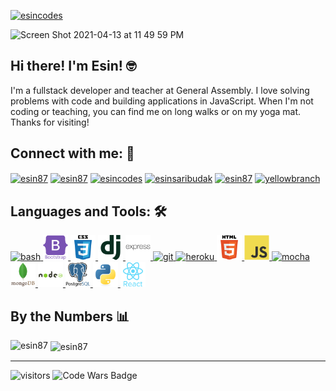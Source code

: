 <p align="left"> <a href="https://twitter.com/esincodes" target="blank"><img src="https://img.shields.io/twitter/follow/esincodes?logo=twitter&style=for-the-badge" alt="esincodes" /></a> </p>

![Screen Shot 2021-04-13 at 11 49 59 PM](https://user-images.githubusercontent.com/53010153/114656072-08769400-9cb3-11eb-83d0-fc066297feb1.png)


## Hi there! I'm Esin! 🤓 

I'm a fullstack developer and teacher at General Assembly. I love solving problems with code and building applications in JavaScript. When I'm not coding or teaching, you can find me on long walks or on my yoga mat. Thanks for visiting!   

<h2 align="left">Connect with me: 🌱</h2>
<p align="left">
<a href="https://codepen.io/esin87" target="blank"><img align="center" src="https://cdn.jsdelivr.net/npm/simple-icons@3.0.1/icons/codepen.svg" alt="esin87" height="30" width="40" /></a>
<a href="https://dev.to/esin87" target="blank"><img align="center" src="https://cdn.jsdelivr.net/npm/simple-icons@3.0.1/icons/dev-dot-to.svg" alt="esin87" height="30" width="40" /></a>
<a href="https://twitter.com/esincodes" target="blank"><img align="center" src="https://cdn.jsdelivr.net/npm/simple-icons@3.0.1/icons/twitter.svg" alt="esincodes" height="30" width="40" /></a>
<a href="https://linkedin.com/in/esinsaribudak" target="blank"><img align="center" src="https://cdn.jsdelivr.net/npm/simple-icons@3.0.1/icons/linkedin.svg" alt="esinsaribudak" height="30" width="40" /></a>
<a href="https://codesandbox.com/esin87" target="blank"><img align="center" src="https://cdn.jsdelivr.net/npm/simple-icons@3.0.1/icons/codesandbox.svg" alt="esin87" height="30" width="40" /></a>
<a href="https://instagram.com/yellowbranch" target="blank"><img align="center" src="https://cdn.jsdelivr.net/npm/simple-icons@3.0.1/icons/instagram.svg" alt="yellowbranch" height="30" width="40" /></a>
</p>

<h2 align="left">Languages and Tools: 🛠️</h2>
<p align="left"> <a href="https://www.gnu.org/software/bash/" target="_blank"> <img src="https://www.vectorlogo.zone/logos/gnu_bash/gnu_bash-icon.svg" alt="bash" width="40" height="40"/> </a> <a href="https://getbootstrap.com" target="_blank"> <img src="https://raw.githubusercontent.com/devicons/devicon/master/icons/bootstrap/bootstrap-plain-wordmark.svg" alt="bootstrap" width="40" height="40"/> </a> <a href="https://www.w3schools.com/css/" target="_blank"> <img src="https://raw.githubusercontent.com/devicons/devicon/master/icons/css3/css3-original-wordmark.svg" alt="css3" width="40" height="40"/> </a> <a href="https://www.djangoproject.com/" target="_blank"> <img src="https://raw.githubusercontent.com/devicons/devicon/master/icons/django/django-plain.svg" alt="django" width="40" height="40"/> </a> <a href="https://expressjs.com" target="_blank"> <img src="https://raw.githubusercontent.com/devicons/devicon/master/icons/express/express-original-wordmark.svg" alt="express" width="40" height="40"/> </a> <a href="https://git-scm.com/" target="_blank"> <img src="https://www.vectorlogo.zone/logos/git-scm/git-scm-icon.svg" alt="git" width="40" height="40"/> </a> <a href="https://heroku.com" target="_blank"> <img src="https://www.vectorlogo.zone/logos/heroku/heroku-icon.svg" alt="heroku" width="40" height="40"/> </a> <a href="https://www.w3.org/html/" target="_blank"> <img src="https://raw.githubusercontent.com/devicons/devicon/master/icons/html5/html5-original-wordmark.svg" alt="html5" width="40" height="40"/> </a> <a href="https://developer.mozilla.org/en-US/docs/Web/JavaScript" target="_blank"> <img src="https://raw.githubusercontent.com/devicons/devicon/master/icons/javascript/javascript-original.svg" alt="javascript" width="40" height="40"/> </a> <a href="https://mochajs.org" target="_blank"> <img src="https://www.vectorlogo.zone/logos/mochajs/mochajs-icon.svg" alt="mocha" width="40" height="40"/> </a> <a href="https://www.mongodb.com/" target="_blank"> <img src="https://raw.githubusercontent.com/devicons/devicon/master/icons/mongodb/mongodb-original-wordmark.svg" alt="mongodb" width="40" height="40"/> </a> <a href="https://nodejs.org" target="_blank"> <img src="https://raw.githubusercontent.com/devicons/devicon/master/icons/nodejs/nodejs-original-wordmark.svg" alt="nodejs" width="40" height="40"/> </a> <a href="https://www.postgresql.org" target="_blank"> <img src="https://raw.githubusercontent.com/devicons/devicon/master/icons/postgresql/postgresql-original-wordmark.svg" alt="postgresql" width="40" height="40"/> </a> <a href="https://www.python.org" target="_blank"> <img src="https://raw.githubusercontent.com/devicons/devicon/master/icons/python/python-original.svg" alt="python" width="40" height="40"/> </a> <a href="https://reactjs.org/" target="_blank"> <img src="https://raw.githubusercontent.com/devicons/devicon/master/icons/react/react-original-wordmark.svg" alt="react" width="40" height="40"/> </a> </p>



<h2>By the Numbers 📊 </h2>

<p><img align="left" src="https://github-readme-stats.vercel.app/api/top-langs?username=esin87&show_icons=true&locale=en&layout=compact&theme=buefy" alt="esin87" /></p>

<p>&nbsp;<img align="center" src="https://github-readme-stats.vercel.app/api?username=esin87&show_icons=true&locale=en&theme=buefy&layout=compact" alt="esin87" /></p>

***

![visitors](https://visitor-badge.glitch.me/badge?page_id=esin87.esin87)
![Code Wars Badge](https://www.codewars.com/users/esin87/badges/micro)
